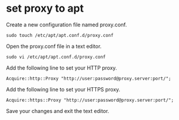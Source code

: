 # set proxy to apt

Create a new configuration file named proxy.conf.

```
sudo touch /etc/apt/apt.conf.d/proxy.conf
```

Open the proxy.conf file in a text editor.

```
sudo vi /etc/apt/apt.conf.d/proxy.conf
```

Add the following line to set your HTTP proxy.

```
Acquire::http::Proxy "http://user:password@proxy.server:port/";
```

Add the following line to set your HTTPS proxy.
```
Acquire::https::Proxy "http://user:password@proxy.server:port/";
```
Save your changes and exit the text editor.

